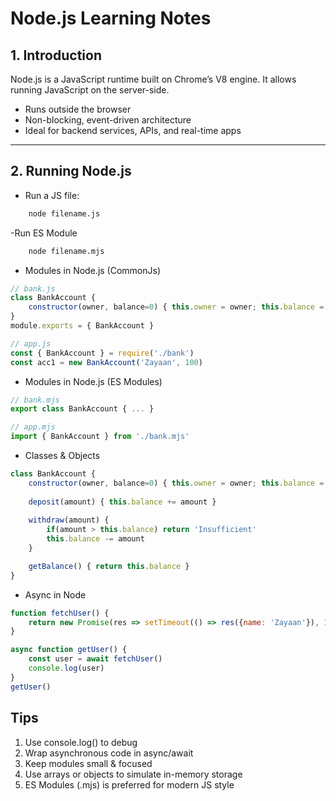 # Node.js Learning Notes

## 1. Introduction
Node.js is a JavaScript runtime built on Chrome’s V8 engine. It allows running JavaScript on the server-side.

- Runs outside the browser
- Non-blocking, event-driven architecture
- Ideal for backend services, APIs, and real-time apps

---

## 2. Running Node.js
- Run a JS file:
```bash
    node filename.js
```
-Run ES Module
```bash
    node filename.mjs
```
- Modules in Node.js (CommonJs)
```js
// bank.js
class BankAccount {
    constructor(owner, balance=0) { this.owner = owner; this.balance = balance }
}
module.exports = { BankAccount }

// app.js
const { BankAccount } = require('./bank')
const acc1 = new BankAccount('Zayaan', 100)

```
- Modules in Node.js (ES Modules)
```js
// bank.mjs
export class BankAccount { ... }

// app.mjs
import { BankAccount } from './bank.mjs'


```
- Classes & Objects
```js
class BankAccount {
    constructor(owner, balance=0) { this.owner = owner; this.balance = balance }
    
    deposit(amount) { this.balance += amount }
    
    withdraw(amount) {
        if(amount > this.balance) return 'Insufficient'
        this.balance -= amount
    }

    getBalance() { return this.balance }
}

```

- Async in Node
```js
function fetchUser() {
    return new Promise(res => setTimeout(() => res({name: 'Zayaan'}), 1000))
}

async function getUser() {
    const user = await fetchUser()
    console.log(user)
}
getUser()

```

## Tips
1. Use console.log() to debug
2. Wrap asynchronous code in async/await
3. Keep modules small & focused
4. Use arrays or objects to simulate in-memory storage
5. ES Modules (.mjs) is preferred for modern JS style
